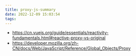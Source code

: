 ```yaml
---
title: proxy-js-summary
date: 2022-12-09 15:03:54
tags:
---
```

- https://cn.vuejs.org/guide/essentials/reactivity-fundamentals.html#reactive-proxy-vs-original
- https://developer.mozilla.org/zh-CN/docs/Web/JavaScript/Reference/Global_Objects/Proxy